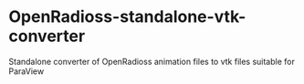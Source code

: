 # OpenRadioss-standalone-vtk-converter
Standalone converter of OpenRadioss animation files to vtk files suitable for ParaView
